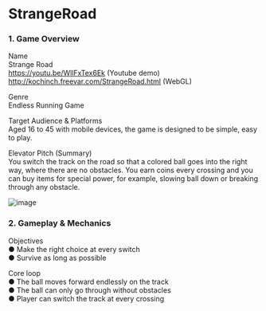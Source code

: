 # StrangeRoad
### 1. Game Overview
Name  
Strange Road   
https://youtu.be/WllFxTex6Ek  (Youtube demo) <br>
http://kochinch.freevar.com/StrangeRoad.html (WebGL)

Genre   
Endless Running Game

Target Audience & Platforms  
Aged 16 to 45 with mobile devices, the game is designed to be simple, easy to play.

Elevator Pitch (Summary)  
You switch the track on the road so that a colored ball goes into the right way, where there are no obstacles. You earn coins every crossing and you can buy items for special power, for example, slowing ball down or breaking through any obstacle.

![image](https://github.com/johnnyko28/StrangeRoad/blob/master/StrangeRoad.png)

### 2. Gameplay & Mechanics
Objectives  
●	Make the right choice at every switch  
●	Survive as long as possible


Core loop  
●	The ball moves forward endlessly on the track  
●	The ball can only go through without obstacles  
●	Player can switch the track at every crossing
